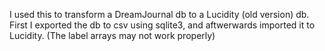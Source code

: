 I used this to transform a DreamJournal db to a Lucidity (old version) db. First I exported the db to csv using sqlite3, and aftwerwards imported it to Lucidity. (The label arrays may not work properly)
